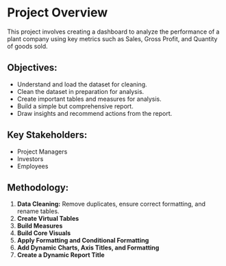 # Project Overview

This project involves creating a dashboard to analyze the performance of a plant company using key metrics such as Sales, Gross Profit, and Quantity of goods sold.

## Objectives:

- Understand and load the dataset for cleaning.
- Clean the dataset in preparation for analysis.
- Create important tables and measures for analysis.
- Build a simple but comprehensive report.
- Draw insights and recommend actions from the report.

## Key Stakeholders:

- Project Managers
- Investors
- Employees

## Methodology:

1. **Data Cleaning:** Remove duplicates, ensure correct formatting, and rename tables.
2. **Create Virtual Tables**
3. **Build Measures**
4. **Build Core Visuals**
5. **Apply Formatting and Conditional Formatting**
6. **Add Dynamic Charts, Axis Titles, and Formatting**
7. **Create a Dynamic Report Title**
